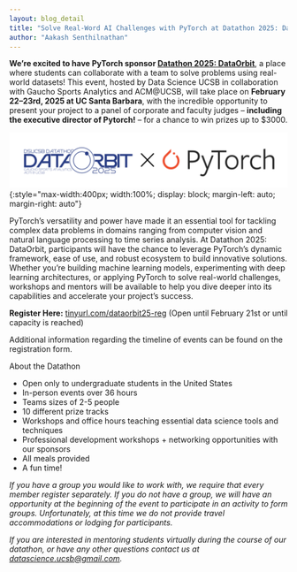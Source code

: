 ```yaml
---
layout: blog_detail
title: "Solve Real-Word AI Challenges with PyTorch at Datathon 2025: DataOrbit"
author: "Aakash Senthilnathan" 
---
```


**We’re excited to have PyTorch sponsor [Datathon 2025: DataOrbit](https://dataorbit-2025.devpost.com/)**, a place where students can collaborate with a team to solve problems using real-world datasets! This event, hosted by Data Science UCSB in collaboration with Gaucho Sports Analytics and ACM@UCSB, will take place on **February 22–23rd, 2025 at UC Santa Barbara**, with the incredible opportunity to present your project to a panel of corporate and faculty judges – **including the executive director of Pytorch!** – for a chance to win prizes up to $3000.


![logo](/assets/images/datathon-2025.png){:style="max-width:400px; width:100%; display: block; margin-left: auto; margin-right: auto"}

PyTorch’s versatility and power have made it an essential tool for tackling complex data problems in domains ranging from computer vision and natural language processing to time series analysis. At Datathon 2025: DataOrbit, participants will have the chance to leverage PyTorch’s dynamic framework, ease of use, and robust ecosystem to build innovative solutions. Whether you’re building machine learning models, experimenting with deep learning architectures, or applying PyTorch to solve real-world challenges, workshops and mentors will be available to help you dive deeper into its capabilities and accelerate your project’s success.

**Register Here:** [tinyurl.com/dataorbit25-reg](http://tinyurl.com/dataorbit25-reg) (Open until February 21st or until capacity is reached) 

Additional information regarding the timeline of events can be found on the registration form.

About the Datathon



* Open only to undergraduate students in the United States
* In-person events over 36 hours
* Teams sizes of 2-5 people 
* 10 different prize tracks
* Workshops and office hours teaching essential data science tools and techniques
* Professional development workshops + networking opportunities with our sponsors
* All meals provided
* A fun time!

*If you have a group you would like to work with, we require that every member register separately. If you do not have a group, we will have an opportunity at the beginning of the event to participate in an activity to form groups. Unfortunately, at this time we do not provide travel accommodations or lodging for participants.*

*If you are interested in mentoring students virtually during the course of our datathon, or have any other questions contact us at datascience.ucsb@gmail.com.*